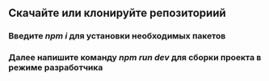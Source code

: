## Скачайте или клонируйте репозиториий
### Введите _npm i_ для установки необходимых пакетов
### Далее напишите команду _npm run dev_ для сборки проекта в режиме разработчика
